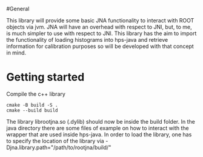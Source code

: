 #General

This library will provide some basic JNA functionality to interact with ROOT objects via jvm. JNA will have an overhead with respect to JNI, but, to me, is much simpler to use with respect to JNI. This library has the aim to import the functionality of loading histograms into hps-java and retrieve information for calibration purposes so will be developed with that concept in mind. 

# Getting started

Compile the c++ library

```
cmake -B build -S .
cmake --build build
```

The library librootjna.so (.dylib) should now be inside the build folder.
In the java directory there are some files of example on how to interact with the wrapper that are used inside hps-java. 
In order to load the library, one has to specify the location of the library via -Djna.library.path="/path/to/rootjna/build/"

